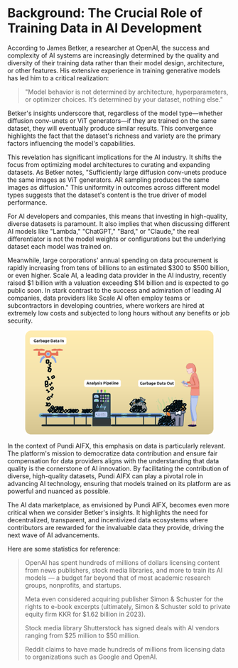 # Background: The Crucial Role of Training Data in AI Development

According to James Betker, a researcher at OpenAI, the success and complexity of AI systems are increasingly determined by the quality and diversity of their training data rather than their model design, architecture, or other features. His extensive experience in training generative models has led him to a critical realization:

> "Model behavior is not determined by architecture, hyperparameters, or optimizer choices. It’s determined by your dataset, nothing else."

Betker's insights underscore that, regardless of the model type—whether diffusion conv-unets or ViT generators—if they are trained on the same dataset, they will eventually produce similar results. This convergence highlights the fact that the dataset's richness and variety are the primary factors influencing the model's capabilities.

This revelation has significant implications for the AI industry. It shifts the focus from optimizing model architectures to curating and expanding datasets. As Betker notes, "Sufficiently large diffusion conv-unets produce the same images as ViT generators. AR sampling produces the same images as diffusion." This uniformity in outcomes across different model types suggests that the dataset's content is the true driver of model performance.

For AI developers and companies, this means that investing in high-quality, diverse datasets is paramount. It also implies that when discussing different AI models like "Lambda," "ChatGPT," "Bard," or "Claude," the real differentiator is not the model weights or configurations but the underlying dataset each model was trained on.

Meanwhile, large corporations' annual spending on data procurement is rapidly increasing from tens of billions to an estimated $300 to $500 billion, or even higher. Scale AI, a leading data provider in the AI industry, recently raised $1 billion with a valuation exceeding $14 billion and is expected to go public soon. In stark contrast to the success and admiration of leading AI companies, data providers like Scale AI often employ teams or subcontractors in developing countries, where workers are hired at extremely low costs and subjected to long hours without any benefits or job security.

<figure><img src="../../.gitbook/assets/image7 (2).png" alt=""><figcaption></figcaption></figure>

In the context of Pundi AIFX, this emphasis on data is particularly relevant. The platform's mission to democratize data contribution and ensure fair compensation for data providers aligns with the understanding that data quality is the cornerstone of AI innovation. By facilitating the contribution of diverse, high-quality datasets, Pundi AIFX can play a pivotal role in advancing AI technology, ensuring that models trained on its platform are as powerful and nuanced as possible.

The AI data marketplace, as envisioned by Pundi AIFX, becomes even more critical when we consider Betker's insights. It highlights the need for decentralized, transparent, and incentivized data ecosystems where contributors are rewarded for the invaluable data they provide, driving the next wave of AI advancements.

Here are some statistics for reference:

> OpenAI has spent hundreds of millions of dollars licensing content from news publishers, stock media libraries, and more to train its AI models — a budget far beyond that of most academic research groups, nonprofits, and startups.
>
> Meta even considered acquiring publisher Simon & Schuster for the rights to e-book excerpts (ultimately, Simon & Schuster sold to private equity firm KKR for $1.62 billion in 2023).
>
> Stock media library Shutterstock has signed deals with AI vendors ranging from $25 million to $50 million.
>
> Reddit claims to have made hundreds of millions from licensing data to organizations such as Google and OpenAI.
